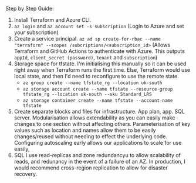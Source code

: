 Step by Step Guide:

1. Install Terraform and Azure CLI.
2. `az login` and `az account set -s subscription` (Login to Azure and set your subscription)
3. Create a service principal. `az ad sp create-for-rbac --name "terraform" --scopes /subcriptions/<subscription_id>` (Allows Terraform and GitHub Actions to authenticate with Azure. This outputs `appId`, `client_secret (password)`, `tenant` and `subscription`)
4. Storage space for tfstate. I'm initialising this manually so it can be used right away when Terraform runs the first time. Else, Terraform would use local state, and then I'd need to reconfigure to use the remote state.
    - `az group create --name tfstate_rg --location uk-south`
    - `az storage account create --name tfstate --resource-group tfstate_rg --location uk-south --sku Standard_LRS`
    - `az storage container create --name tfstate --account-name tfstate `
5. Create separate blocks and files for infrastructure. App plan, app. SQL server. Modularisation allows extendability as you can easily make changes to one section without affecting others. Parameterisation of key values such as location and names allow them to be easily changes/reused without needing to effect the underlying code. Configuring autoscaling early allows our applications to scale for use easily, 
6.  SQL I use read-replicas and zone redundancyu to allow scalability of reads, and redunancy in the event of a failure of an AZ. In production, I would recommend cross-region replication to allow for disaster recovery.

